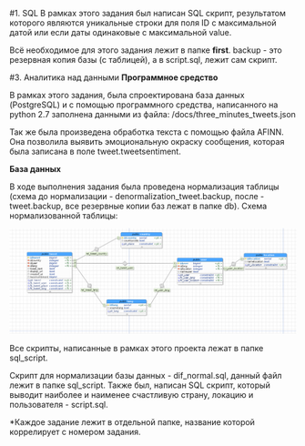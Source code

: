 #1. SQL
В рамках этого задания был написан SQL скрипт, результатом которого являются уникальные строки для поля ID
с максимальной датой или если даты одинаковые с максимальной value.

Всё необходимое для этого задания лежит в папке **first**. backup - это резервная копия базы (с таблицей), а в
script.sql, лежит сам скрипт.

#3. Аналитика над данными
**Программное средство**

В рамках этого задания, была спроектирована база данных (PostgreSQL) и с помощью программного средства,
написанного на python 2.7 заполнена данными из файла: /docs/three_minutes_tweets.json

Так же была произведена обработка текста с помощью файла AFINN. Она позволила выявить эмоциональную окраску сообщения,
которая была записана в поле tweet.tweetsentiment.

**База данных**

В ходе выполнения задания была проведена нормализация таблицы (схема до нормализации - denormalization_tweet.backup,
после - tweet.backup, все резервные копии баз лежат в папке db). Схема нормализованной таблицы:

![Иллюстрация к проекту](https://github.com/Gor-alex/pack_of_homework/blob/master/third/db/tweet_schema.png)

Все скрипты, написанные в рамках этого проекта лежат в папке sql_script.

Скрипт для нормализации базы данных - dif_normal.sql, данный файл лежит в папке sql_script.
Также был, написан SQL скрипт, который выводит наиболее и наименее счастливую страну, локацию и пользователя - script.sql.

*Каждое задание лежит в отдельной папке, название которой коррелирует с номером задания.


